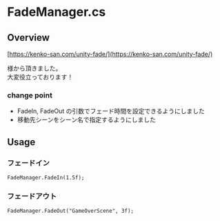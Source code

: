# FadeManager.cs

## Overview

[https://kenko-san.com/unity-fade/](https://kenko-san.com/unity-fade/)

様から頂きました。<br>
大変役立っております！

### change point
* FadeIn, FadeOut の引数でフェード時間を設定できるようにしました
* 移動先シーンをシーン名で指定するようにしました

## Usage

### フェードイン
```
FadeManager.FadeIn(1.5f);
```

### フェードアウト
```
FadeManager.FadeOut("GameOverScene", 3f);
```
